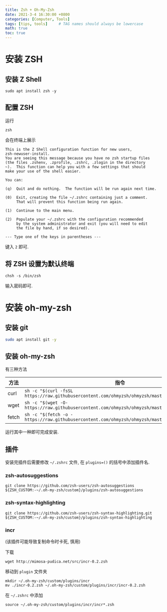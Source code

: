 ```yaml
---
title: Zsh + Oh-My-Zsh
date: 2021-3-4 16:30:00 +0800
categories: [Computer, Tools]
tags: [tips, tools]     # TAG names should always be lowercase
math: true
toc: true
---
```


# 安装 ZSH
## 安装 Z Shell
```shell
sudo apt install zsh -y
```
## 配置 ZSH
运行
```shell
zsh
```

会在终端上展示

```plaintext
This is the Z Shell configuration function for new users,
zsh-newuser-install.
You are seeing this message because you have no zsh startup files
(the files .zshenv, .zprofile, .zshrc, .zlogin in the directory
~).  This function can help you with a few settings that should
make your use of the shell easier.

You can:

(q)  Quit and do nothing.  The function will be run again next time.

(0)  Exit, creating the file ~/.zshrc containing just a comment.
     That will prevent this function being run again.

(1)  Continue to the main menu.

(2)  Populate your ~/.zshrc with the configuration recommended
     by the system administrator and exit (you will need to edit
     the file by hand, if so desired).

--- Type one of the keys in parentheses ---
```

键入 `2` 即可.

## 将 ZSH 设置为默认终端
```shell
chsh -s /bin/zsh
```
输入密码即可.

# 安装 oh-my-zsh

## 安装 git

```bash
sudo apt install git -y
```

## 安装 oh-my-zsh
有三种方法

| 方法  | 指令                                                                                              |
| ----- | ------------------------------------------------------------------------------------------------- |
| curl  | `sh -c "$(curl -fsSL https://raw.githubusercontent.com/ohmyzsh/ohmyzsh/master/tools/install.sh)"` |
| wget  | `sh -c "$(wget -O- https://raw.githubusercontent.com/ohmyzsh/ohmyzsh/master/tools/install.sh)"`   |
| fetch | `sh -c "$(fetch -o - https://raw.githubusercontent.com/ohmyzsh/ohmyzsh/master/tools/install.sh)"` |

运行其中一种即可完成安装.

## 插件
安装完插件后需要修改 `~/.zshrc` 文件, 在 `plugins=()` 的括号中添加插件名.
### zsh-autosuggestions
```shell
git clone https://github.com/zsh-users/zsh-autosuggestions ${ZSH_CUSTOM:-~/.oh-my-zsh/custom}/plugins/zsh-autosuggestions
```

### zsh-syntax-highlighting
```shell
git clone https://github.com/zsh-users/zsh-syntax-highlighting.git ${ZSH_CUSTOM:-~/.oh-my-zsh/custom}/plugins/zsh-syntax-highlighting
```

### incr
(该插件可能导致复制命令时卡死, 慎用)

下载
```shell
wget http://mimosa-pudica.net/src/incr-0.2.zsh
```
移动到 `plugin` 文件夹
```shell
mkdir ~/.oh-my-zsh/custom/plugins/incr
mv ./incr-0.2.zsh ~/.oh-my-zsh/custom/plugins/incr/incr-0.2.zsh
```
在 `~/.zshrc` 中添加
```plaintext
source ~/.oh-my-zsh/custom/plugins/incr/incr*.zsh
```